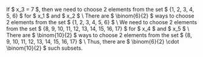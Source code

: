 If $ x_3 = 7 $, then we need to choose 2 elements from the set $ {1, 2, 3, 4, 5, 6} $ for $ x_1 $ and $ x_2 $ \\
There are $ \binom{6}{2} $ ways to choose 2 elements from the set $ {1, 2, 3, 4, 5, 6} $ \\
We need to choose 2 elements from the set $ {8, 9, 10, 11, 12, 13, 14, 15, 16, 17} $ for $ x_4 $ and $ x_5 $ \\
There are $ \binom{10}{2} $ ways to choose 2 elements from the set $ {8, 9, 10, 11, 12, 13, 14, 15, 16, 17} $ \\
Thus, there are $ \binom{6}{2} \cdot \binom{10}{2} $ such subsets.
